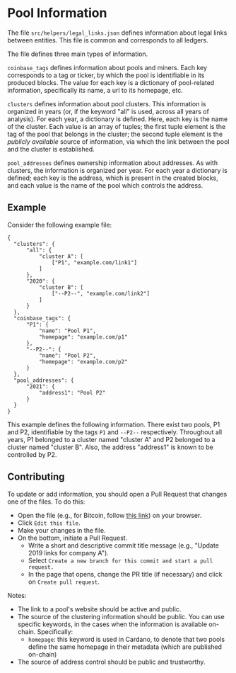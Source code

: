 # Pool Information

The file `src/helpers/legal_links.json` defines information about legal links
between entities. This file is common and corresponds to all ledgers. 

The file defines three main types of information.

`coinbase_tags` defines information about pools and miners. Each key
corresponds to a tag or ticker, by which the pool is identifiable in its
produced blocks. The value for each key is a dictionary of pool-related
information, specifically its name, a url to its homepage, etc.

`clusters` defines information about pool clusters. This information is
organized in years (or, if the keyword "all" is used, across all years of
analysis). For each year, a dictionary is defined. Here, each key is the name of
the cluster. Each value is an array of tuples; the first tuple element is the
tag of the pool that belongs in the cluster; the second tuple element is the
_publicly available_ source of information, via which the link between the pool
and the cluster is established.

`pool_addresses` defines ownership information about addresses. As with
clusters, the information is organized per year. For each year a dictionary is
defined; each key is the address, which is present in the created blocks, and
each value is the name of the pool which controls the address.

## Example

Consider the following example file:
```
{
  "clusters": {
      "all": {
          "cluster A": [
              ["P1", "example.com/link1"]
          ]
      },
      "2020": {
          "cluster B": [
              ["--P2--", "example.com/link2"]
          ]
      }
  },
  "coinbase_tags": {
      "P1": {
          "name": "Pool P1",
          "homepage": "example.com/p1"
      },
      "--P2--": {
          "name": "Pool P2",
          "homepage": "example.com/p2"
      }
  },
  "pool_addresses": {
      "2021": {
          "address1": "Pool P2"
      }
  }
}
```

This example defines the following information. There exist two pools, P1
and P2, identifiable by the tags `P1` and `--P2--` respectively. Throughout all
years, P1 belonged to a cluster named "cluster A" and P2 belonged to a cluster
named "cluster B". Also, the address "address1" is known to be controlled by P2.

## Contributing

To update or add information, you should open a Pull
Request that changes one of the files. To do this:

- Open the file (e.g., for Bitcoin, follow [this link](https://github.com/Blockchain-Technology-Lab/pooling-analysis/blob/main/src/helpers/pool_information/bitcoin.json)) on your browser.
- Click `Edit this file`.
- Make your changes in the file.
- On the bottom, initiate a Pull Request.
  - Write a short and descriptive commit title message (e.g., "Update 2019 links for company A").
  - Select `Create a new branch for this commit and start a pull request.`
  - In the page that opens, change the PR title (if necessary) and click on `Create pull request`.

Notes:

- The link to a pool's website should be active and public. 
- The source of the clustering information should be public. You can use specific keywords, in the cases when the information is available on-chain. Specifically:
  - `homepage`: this keyword is used in Cardano, to denote that two pools define the same homepage in their metadata (which are published on-chain)
- The source of address control should be public and trustworthy.
